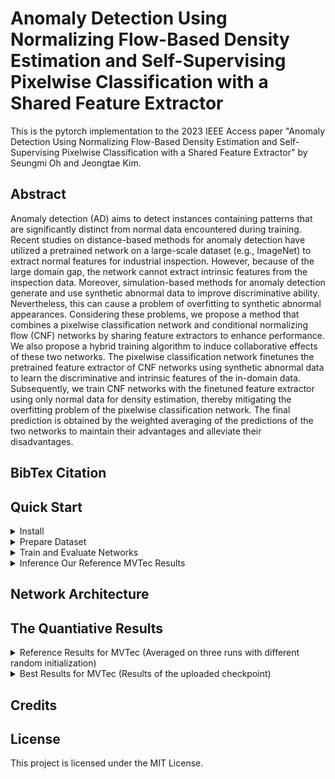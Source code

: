 # Anomaly Detection Using Normalizing Flow-Based Density Estimation and Self-Supervising Pixelwise Classification with a Shared Feature Extractor
This is the pytorch implementation to the 2023 IEEE Access paper "Anomaly Detection Using Normalizing Flow-Based Density Estimation and Self-Supervising Pixelwise Classification with a Shared Feature Extractor" by Seungmi Oh and Jeongtae Kim.

## Abstract
Anomaly detection (AD) aims to detect instances containing patterns that are significantly distinct from normal data encountered during training. Recent studies on distance-based methods for anomaly detection have utilized a pretrained network on a large-scale dataset (e.g., ImageNet) to extract normal features for industrial inspection. However, because of the large domain gap, the network cannot extract intrinsic features from the inspection data. Moreover, simulation-based methods for anomaly detection generate and use synthetic abnormal data to improve discriminative ability. Nevertheless, this can cause a problem of overfitting to synthetic abnormal appearances. Considering these problems, we propose a method that combines a pixelwise classification network and conditional normalizing flow (CNF) networks by sharing feature extractors to enhance performance. We also propose a hybrid training algorithm to induce collaborative effects of these two networks. The pixelwise classification network finetunes the pretrained feature extractor of CNF networks using synthetic abnormal data to learn the discriminative and intrinsic features of the in-domain data. Subsequently, we train CNF networks with the finetuned feature extractor using only normal data for density estimation, thereby mitigating the overfitting problem of the pixelwise classification network. The final prediction is obtained by the weighted averaging of the predictions of the two networks to maintain their advantages and alleviate their disadvantages.

## BibTex Citation

## Quick Start
<details>
<summary>
Install
</summary>
  
    git clone https://github.com/meitu
    cd CLS_NF_shareFE
    python3 -m pip install -U -r requirements.txt
   
</details>

<details>
<summary>
Prepare Dataset
</summary>
  
- We used [MVTec AD]<https://www.mvtec.com/company/research/datasets/mvtec-ad/> dataset to train and inference networks for anomaly detection and localization for quality inspection in Industry.
- We also generated synthetic defect data using the [DTD]<https://www.robots.ox.ac.uk/~vgg/data/dtd/> dataset to finetune a feature extractor of CNF networks by training the pixel-wise classification network.  
- Using the command below, you can automatically download MVTecAD dataset and DTD dataset at the parent directory of the project directory.
- Also, the command generates and saves a synthetic defect validation dataset at the parent directory of the project directory. 
  
      bash run_scripts/construct_dataset.sh
    
</details>


<details>
<summary>
Train and Evaluate Networks 
</summary>
  
- Train and evaluate our network and CFlow-AD for all categories  
    
      bash run_scripts/train_eval_total.sh
      
- Train and evaluate our network and CFlow-AD by selecting class_name (ex. bottle)
    
      bash run_scripts/mvtec/bottle/train_eval_total.sh

</details>

<details>
<summary>
Inference Our Reference MVTec Results
</summary>
  
- Download checkpoints

- We trained every models three times with random initialization to avoid over-estimation by each model. 

- Among three experimental results, we seleced the best results for each category and uploaded the models at the google drive.

- You can download checkpoints of the models using the command below. 
    
      bash run_scripts/download_best_models.sh
      
- Evaluate the best models of the proposed method and CFlow-AD for all categories and parse results
    
      bash run_scripts/eval_best_models.sh
      
- Evaluate the best models of the proposed method and CFlow-AD by selecting class_name (ex. bottle)
    
      bash run_scripts/mvtec/bottle/eval_best_models.sh

</details>


## Network Architecture


## The Quantiative Results
<details>
<summary>
Reference Results for MVTec (Averaged on three runs with different random initialization)
</summary>
  
| Category   \  Metric | Img AUROC | Pix AUROC |  Pix AUPR |   AUPRO   |
|----------------------|:---------:|:---------:|:---------:|:---------:|
|        Bottle        |   99.89   |   99.12   |   88.06   |   96.60   |
|         Cable        |   96.09   |   97.33   |   59.66   |   93.38   |
|        Capsule       |   98.56   |   99.21   |   58.48   |   95.49   |
|        Carpet        |   99.44   |   99.42   |   78.65   |   97.95   |
|         Grid         |   99.78   |   99.11   |   53.97   |   96.59   |
|       Hazelnut       |   96.55   |   99.21   |   79.25   |   97.92   |
|        Leather       |   100.00  |   99.79   |   78.09   |   99.49   |
|       Metal Nut      |   98.22   |   97.89   |   84.12   |   95.84   |
|         Pill         |   97.70   |   98.93   |   85.35   |   96.90   |
|         Screw        |   94.52   |   99.04   |   52.43   |   95.38   |
|         Tile         |   99.31   |   99.21   |   93.07   |   96.71   |
|      Toothbrush      |   94.07   |   98.45   |   45.87   |   89.67   |
|      Transistor      |   98.51   |   95.17   |   62.22   |   89.53   |
|         Wood         |   99.68   |   97.54   |   81.06   |   96.33   |
|        Zipper        |   99.10   |   99.39   |   81.08   |   97.55   |
|      **Average**     | **98.09** | **98.59** | **72.09** | **95.69** |
  
</details>

<details>
<summary>
Best Results for MVTec (Results of the uploaded checkpoint)
</summary>
  
| Category   \  Metric | Img AUROC | Pix AUROC |  Pix AUPR |   AUPRO   |
|----------------------|:---------:|:---------:|:---------:|:---------:|
| Bottle               |   100.00  |   99.24   |   89.93   |   97.00   |
| Cable                |   99.54   |   97.25   |   58.59   |   93.26   |
| Capsule              |   98.96   |   99.28   |   61.03   |   95.69   |
| Carpet               |   99.72   |   99.44   |   79.56   |   98.09   |
| Grid                 |   100.00  |   99.14   |   58.44   |   96.91   |
| Hazelnut             |   99.79   |   99.22   |   79.63   |   97.94   |
| Leather              |   100.00  |   99.81   |   81.22   |   99.55   |
| Metal Nut            |   98.58   |   98.36   |   87.90   |   96.32   |
| Pill                 |   97.41   |   99.07   |   88.10   |   96.65   |
| Screw                |   95.35   |   99.05   |   53.01   |   95.36   |
| Tile                 |   100.00  |   99.33   |   94.42   |   97.22   |
| Toothbrush           |   98.89   |   98.50   |   49.79   |   90.42   |
| Transistor           |   98.75   |   95.92   |   64.52   |   90.31   |
| Wood                 |   99.82   |   97.68   |   81.80   |   96.40   |
| Zipper               |   99.74   |   99.41   |   81.62   |   97.66   |
| **Average**          | **99.10** | **98.71** | **73.97** | **95.92** |

</details>


## Credits


## License

This project is licensed under the MIT License.


